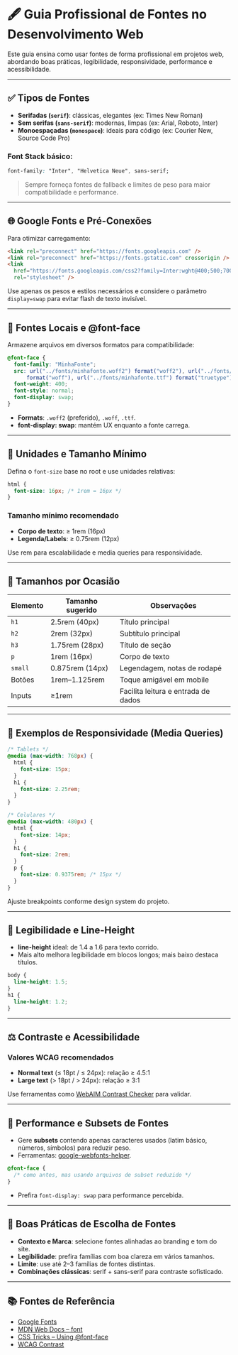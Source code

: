 # 🖋️ Guia Profissional de Fontes no Desenvolvimento Web

Este guia ensina como usar fontes de forma profissional em projetos web, abordando boas práticas, legibilidade, responsividade, performance e acessibilidade.

---

## ✅ Tipos de Fontes

- **Serifadas (`serif`)**: clássicas, elegantes (ex: Times New Roman)
- **Sem serifas (`sans-serif`)**: modernas, limpas (ex: Arial, Roboto, Inter)
- **Monoespaçadas (`monospace`)**: ideais para código (ex: Courier New, Source Code Pro)

### Font Stack básico:

```css
font-family: "Inter", "Helvetica Neue", sans-serif;
```

> Sempre forneça fontes de fallback e limites de peso para maior compatibilidade e performance.

---

## 🌐 Google Fonts e Pré-Conexões

Para otimizar carregamento:

```html
<link rel="preconnect" href="https://fonts.googleapis.com" />
<link rel="preconnect" href="https://fonts.gstatic.com" crossorigin />
<link
  href="https://fonts.googleapis.com/css2?family=Inter:wght@400;500;700&display=swap"
  rel="stylesheet" />
```

Use apenas os pesos e estilos necessários e considere o parâmetro `display=swap` para evitar flash de texto invisível.

---

## 📁 Fontes Locais e @font-face

Armazene arquivos em diversos formatos para compatibilidade:

```css
@font-face {
  font-family: "MinhaFonte";
  src: url("../fonts/minhafonte.woff2") format("woff2"), url("../fonts/minhafonte.woff")
      format("woff"), url("../fonts/minhafonte.ttf") format("truetype");
  font-weight: 400;
  font-style: normal;
  font-display: swap;
}
```

- **Formats**: `.woff2` (preferido), `.woff`, `.ttf`.
- **font-display: swap**: mantém UX enquanto a fonte carrega.

---

## 📏 Unidades e Tamanho Mínimo

Defina o `font-size` base no root e use unidades relativas:

```css
html {
  font-size: 16px; /* 1rem = 16px */
}
```

### Tamanho mínimo recomendado

- **Corpo de texto**: ≥ 1rem (16px)
- **Legenda/Labels**: ≥ 0.75rem (12px)

Use rem para escalabilidade e media queries para responsividade.

---

## 🧱 Tamanhos por Ocasião

| Elemento | Tamanho sugerido | Observações                         |
| -------- | ---------------- | ----------------------------------- |
| `h1`     | 2.5rem (40px)    | Título principal                    |
| `h2`     | 2rem (32px)      | Subtítulo principal                 |
| `h3`     | 1.75rem (28px)   | Título de seção                     |
| `p`      | 1rem (16px)      | Corpo de texto                      |
| `small`  | 0.875rem (14px)  | Legendagem, notas de rodapé         |
| Botões   | 1rem–1.125rem    | Toque amigável em mobile            |
| Inputs   | ≥1rem            | Facilita leitura e entrada de dados |

---

## 📱 Exemplos de Responsividade (Media Queries)

```css
/* Tablets */
@media (max-width: 768px) {
  html {
    font-size: 15px;
  }
  h1 {
    font-size: 2.25rem;
  }
}

/* Celulares */
@media (max-width: 480px) {
  html {
    font-size: 14px;
  }
  h1 {
    font-size: 2rem;
  }
  p {
    font-size: 0.9375rem; /* 15px */
  }
}
```

Ajuste breakpoints conforme design system do projeto.

---

## 🎨 Legibilidade e Line-Height

- **line-height** ideal: de 1.4 a 1.6 para texto corrido.
- Mais alto melhora legibilidade em blocos longos; mais baixo destaca títulos.

```css
body {
  line-height: 1.5;
}
h1 {
  line-height: 1.2;
}
```

---

## ⚖️ Contraste e Acessibilidade

### Valores WCAG recomendados

- **Normal text** (≤ 18pt / ≤ 24px): relação ≥ 4.5:1
- **Large text** (> 18pt / > 24px): relação ≥ 3:1

Use ferramentas como [WebAIM Contrast Checker](https://webaim.org/resources/contrastchecker/) para validar.

---

## 🚀 Performance e Subsets de Fontes

- Gere **subsets** contendo apenas caracteres usados (latim básico, números, símbolos) para reduzir peso.
- Ferramentas: [google-webfonts-helper](https://google-webfonts-helper.herokuapp.com/).

```css
@font-face {
  /* como antes, mas usando arquivos de subset reduzido */
}
```

- Prefira `font-display: swap` para performance percebida.

---

## 🧠 Boas Práticas de Escolha de Fontes

- **Contexto e Marca**: selecione fontes alinhadas ao branding e tom do site.
- **Legibilidade**: prefira famílias com boa clareza em vários tamanhos.
- **Limite**: use até 2–3 famílias de fontes distintas.
- **Combinações clássicas**: serif + sans-serif para contraste sofisticado.

---

## 📚 Fontes de Referência

- [Google Fonts](https://fonts.google.com)
- [MDN Web Docs – font](https://developer.mozilla.org/en-US/docs/Web/CSS/font)
- [CSS Tricks – Using @font-face](https://css-tricks.com/snippets/css/using-font-face/)
- [WCAG Contrast](https://www.w3.org/WAI/WCAG21/Understanding/contrast-minimum/)

